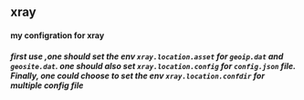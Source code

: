 ## xray
#### my configration for xray
##### first use ,one should set the env ```xray.location.asset``` for ```geoip.dat``` and ```geosite.dat```. one should also set ```xray.location.config``` for ```config.json``` file. Finally, one could choose to set the env ```xray.location.confdir``` for multiple config file


